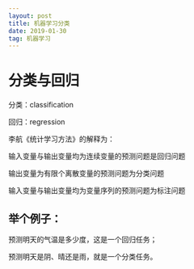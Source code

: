 ```yaml
---
layout: post
title: 机器学习分类
date: 2019-01-30
tag: 机器学习
---
```


分类与回归
===================

分类：classification

回归：regression

李航《统计学习方法》的解释为：

输入变量与输出变量均为连续变量的预测问题是回归问题

输出变量为有限个离散变量的预测问题为分类问题

输入变量与输出变量均为变量序列的预测问题为标注问题


举个例子：
------------

预测明天的气温是多少度，这是一个回归任务；

预测明天是阴、晴还是雨，就是一个分类任务。


